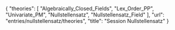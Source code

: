 {
    "theories": [
        "Algebraically_Closed_Fields",
        "Lex_Order_PP",
        "Univariate_PM",
        "Nullstellensatz",
        "Nullstellensatz_Field"
    ],
    "url": "entries/nullstellensatz/theories",
    "title": "Session Nullstellensatz"
}